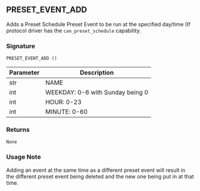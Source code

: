 ## PRESET\_EVENT\_ADD

Adds a Preset Schedule Preset Event to be run at the specified day/time (If protocol driver has the `can_preset_schedule` capability.


### Signature

`PRESET_EVENT_ADD ()`


| Parameter | Description |
| --- | --- |
| str | NAME |
| int  | WEEKDAY: 0-6 with Sunday being 0 |
| int | HOUR:  0-23 |
| int | MINUTE: 0-60 |


### Returns

`None`


### Usage Note

Adding an event at the same time as a different preset event will result in the different preset event being deleted and the new one being put in at that time.
